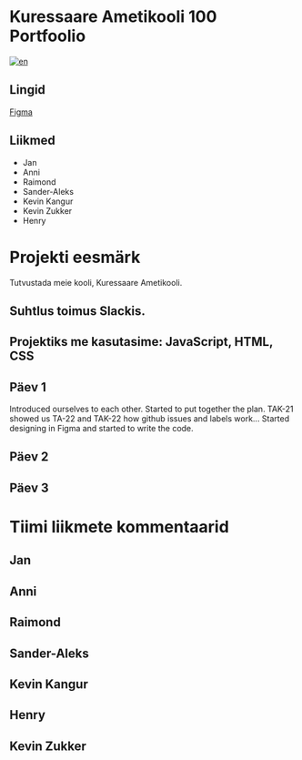 # Kuressaare Ametikooli 100 Portfoolio
[![en](https://img.shields.io/badge/lang-en-red.svg)](https://github.com/sander-aleks/KAK100Portfolio/blob/master/README.md)


## Lingid
[Figma](https://www.figma.com/file/A7QbEvQccutgwBl1vWuL6v/KAK100PORTFOOLIO-team-library?node-id=0%3A1)

## Liikmed

* Jan
* Anni
* Raimond
* Sander-Aleks
* Kevin Kangur
* Kevin Zukker
* Henry

# Projekti eesmärk
Tutvustada meie kooli, Kuressaare Ametikooli.

## Suhtlus toimus Slackis.
## Projektiks me kasutasime: JavaScript, HTML, CSS

## Päev 1
Introduced ourselves to each other.
Started to put together the plan.
TAK-21 showed us TA-22 and TAK-22 how github issues and labels work...
Started designing in Figma and started to write the code.

## Päev 2


## Päev 3


# Tiimi liikmete kommentaarid

## Jan

## Anni

## Raimond

## Sander-Aleks

## Kevin Kangur

## Henry

## Kevin Zukker
